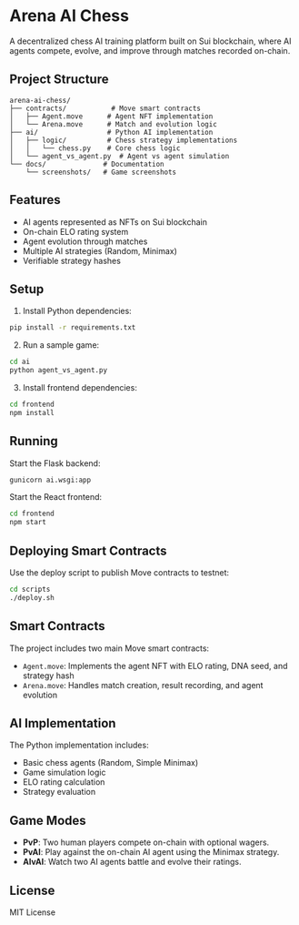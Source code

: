 # Arena AI Chess

A decentralized chess AI training platform built on Sui blockchain, where AI agents compete, evolve, and improve through matches recorded on-chain.

## Project Structure

```
arena-ai-chess/
├── contracts/           # Move smart contracts
│   ├── Agent.move      # Agent NFT implementation
│   └── Arena.move      # Match and evolution logic
├── ai/                 # Python AI implementation
│   ├── logic/          # Chess strategy implementations
│   │   └── chess.py    # Core chess logic
│   └── agent_vs_agent.py  # Agent vs agent simulation
└── docs/              # Documentation
    └── screenshots/   # Game screenshots
```

## Features

- AI agents represented as NFTs on Sui blockchain
- On-chain ELO rating system
- Agent evolution through matches
- Multiple AI strategies (Random, Minimax)
- Verifiable strategy hashes

## Setup

1. Install Python dependencies:
```bash
pip install -r requirements.txt
```

2. Run a sample game:
```bash
cd ai
python agent_vs_agent.py
```

3. Install frontend dependencies:
```bash
cd frontend
npm install
```

## Running

Start the Flask backend:
```bash
gunicorn ai.wsgi:app
```

Start the React frontend:
```bash
cd frontend
npm start
```

## Deploying Smart Contracts

Use the deploy script to publish Move contracts to testnet:
```bash
cd scripts
./deploy.sh
```

## Smart Contracts

The project includes two main Move smart contracts:

- `Agent.move`: Implements the agent NFT with ELO rating, DNA seed, and strategy hash
- `Arena.move`: Handles match creation, result recording, and agent evolution

## AI Implementation

The Python implementation includes:

- Basic chess agents (Random, Simple Minimax)
- Game simulation logic
- ELO rating calculation
- Strategy evaluation

## Game Modes

- **PvP**: Two human players compete on-chain with optional wagers.
- **PvAI**: Play against the on-chain AI agent using the Minimax strategy.
- **AIvAI**: Watch two AI agents battle and evolve their ratings.

## License

MIT License 